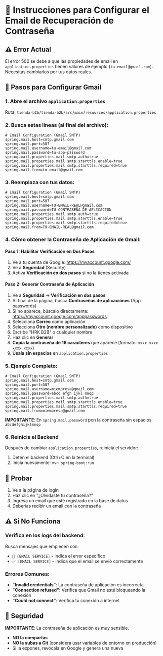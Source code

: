 # 📧 Instrucciones para Configurar el Email de Recuperación de Contraseña

## ⚠️ Error Actual
El error 500 se debe a que las propiedades de email en `application.properties` tienen valores de ejemplo (`tu-email@gmail.com`). Necesitas cambiarlos por tus datos reales.

## 📝 Pasos para Configurar Gmail

### 1. Abre el archivo `application.properties`
Ruta: `tienda-b2b/tienda-b2b/src/main/resources/application.properties`

### 2. Busca estas líneas (al final del archivo):
```properties
# Email Configuration (Gmail SMTP)
spring.mail.host=smtp.gmail.com
spring.mail.port=587
spring.mail.username=tu-email@gmail.com
spring.mail.password=tu-app-password
spring.mail.properties.mail.smtp.auth=true
spring.mail.properties.mail.smtp.starttls.enable=true
spring.mail.properties.mail.smtp.starttls.required=true
spring.mail.from=tu-email@gmail.com
```

### 3. Reemplaza con tus datos:
```properties
# Email Configuration (Gmail SMTP)
spring.mail.host=smtp.gmail.com
spring.mail.port=587
spring.mail.username=TU-EMAIL-REAL@gmail.com
spring.mail.password=TU-CONTRASEÑA-DE-APLICACION
spring.mail.properties.mail.smtp.auth=true
spring.mail.properties.mail.smtp.starttls.enable=true
spring.mail.properties.mail.smtp.starttls.required=true
spring.mail.from=TU-EMAIL-REAL@gmail.com
```

### 4. Cómo obtener la Contraseña de Aplicación de Gmail:

#### Paso 1: Habilitar Verificación en Dos Pasos
1. Ve a tu cuenta de Google: https://myaccount.google.com/
2. Ve a **Seguridad** (Security)
3. Activa **Verificación en dos pasos** si no la tienes activada

#### Paso 2: Generar Contraseña de Aplicación
1. Ve a **Seguridad** → **Verificación en dos pasos**
2. Al final de la página, busca **Contraseñas de aplicaciones** (App passwords)
3. Si no aparece, búscalo directamente: https://myaccount.google.com/apppasswords
4. Selecciona **Correo** como aplicación
5. Selecciona **Otro (nombre personalizado)** como dispositivo
6. Escribe "HRK B2B" o cualquier nombre
7. Haz clic en **Generar**
8. **Copia la contraseña de 16 caracteres** que aparece (formato: `xxxx xxxx xxxx xxxx`)
9. **Úsala sin espacios** en `application.properties`

### 5. Ejemplo Completo:
```properties
# Email Configuration (Gmail SMTP)
spring.mail.host=smtp.gmail.com
spring.mail.port=587
spring.mail.username=miempresa@gmail.com
spring.mail.password=abcd efgh ijkl mnop
spring.mail.properties.mail.smtp.auth=true
spring.mail.properties.mail.smtp.starttls.enable=true
spring.mail.properties.mail.smtp.starttls.required=true
spring.mail.from=miempresa@gmail.com
```

**IMPORTANTE**: En `spring.mail.password` pon la contraseña sin espacios: `abcdefghijklmnop`

### 6. Reinicia el Backend
Después de cambiar `application.properties`, reinicia el servidor:
1. Detén el backend (Ctrl+C en la terminal)
2. Inicia nuevamente: `mvn spring-boot:run`

## 🧪 Probar

1. Ve a la página de login
2. Haz clic en "¿Olvidaste tu contraseña?"
3. Ingresa un email que esté registrado en la base de datos
4. Deberías recibir un email con la contraseña

## ⚠️ Si No Funciona

### Verifica en los logs del backend:
Busca mensajes que empiecen con:
- `🔴 [EMAIL SERVICE]` - Indica el error específico
- `✅ [EMAIL SERVICE]` - Indica que el email se envió correctamente

### Errores Comunes:
- **"Invalid credentials"**: La contraseña de aplicación es incorrecta
- **"Connection refused"**: Verifica que Gmail no esté bloqueando la conexión
- **"Could not connect"**: Verifica tu conexión a internet

## 🔐 Seguridad

**IMPORTANTE**: La contraseña de aplicación es muy sensible. 
- **NO la compartas**
- **NO la subas a Git** (considera usar variables de entorno en producción)
- Si la expones, revócala en Google y genera una nueva

